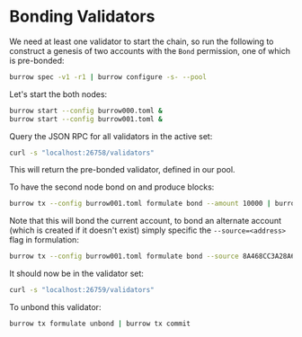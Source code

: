 # Bonding Validators

We need at least one validator to start the chain, so run the following to construct 
a genesis of two accounts with the `Bond` permission, one of which is pre-bonded:

```bash
burrow spec -v1 -r1 | burrow configure -s- --pool
```

Let's start the both nodes:

```bash
burrow start --config burrow000.toml &
burrow start --config burrow001.toml &
```

Query the JSON RPC for all validators in the active set:

```bash
curl -s "localhost:26758/validators"
```

This will return the pre-bonded validator, defined in our pool.

To have the second node bond on and produce blocks:

```bash
burrow tx --config burrow001.toml formulate bond --amount 10000 | burrow tx commit
```

Note that this will bond the current account, to bond an alternate account (which is created if it doesn't exist)
simply specific the `--source=<address>` flag in formulation:

```bash
burrow tx --config burrow001.toml formulate bond --source 8A468CC3A28A6E84ED52E433DA21D6E9ED7C1577 --amount 10000
```

It should now be in the validator set:

```bash
curl -s "localhost:26759/validators"
```

To unbond this validator:

```bash
burrow tx formulate unbond | burrow tx commit
```